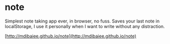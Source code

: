 # note
Simplest note taking app ever, in browser, no fuss.
Saves  your last note in localStorage, I use it personally when I want to write without any distraction.

[http://mdibaiee.github.io/note](http://mdibaiee.github.io/note)
